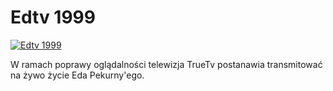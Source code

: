 Edtv 1999 
=============
[![Edtv 1999 ](http://vidos.pl/images/player.gif)](http://vidos.pl/edtv-1999)

 W ramach poprawy oglądalności telewizja TrueTv postanawia transmitować na żywo życie Eda Pekurny'ego.
